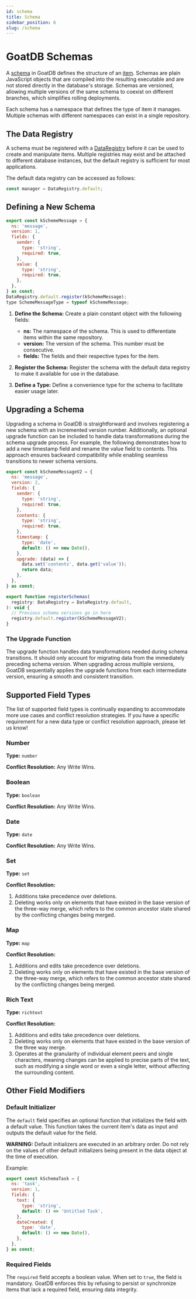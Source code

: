 ```yaml
---
id: schema
title: Schema
sidebar_position: 6
slug: /schema
---
```



# GoatDB Schemas

A [schema](/concepts) in GoatDB defines the structure of an
[item](/concepts#item). Schemas are plain JavaScript objects that are compiled
into the resulting executable and are not stored directly in the database's
storage. Schemas are versioned, allowing multiple versions of the same schema to
coexist on different branches, which simplifies rolling deployments.

Each schema has a namespace that defines the type of item it manages. Multiple
schemas with different namespaces can exist in a single repository.

## The Data Registry

A schema must be registered with a
[DataRegistry](https://github.com/goatplatform/goatdb/blob/main/cfds/base/data-registry.ts)
before it can be used to create and manipulate items. Multiple registries may
exist and be attached to different database instances, but the default registry
is sufficient for most applications.

The default data registry can be accessed as follows:

```javascript
const manager = DataRegistry.default;
```

## Defining a New Schema

```javascript
export const kSchemeMessage = {
  ns: 'message',
  version: 1,
  fields: {
    sender: {
      type: 'string',
      required: true,
    },
    value: {
      type: 'string',
      required: true,
    },
  },
} as const;
DataRegistry.default.register(kSchemeMessage);
type SchemeMessageType = typeof kSchemeMessage;
```

1. **Define the Schema:** Create a plain constant object with the following
   fields:

   - **ns:** The namespace of the schema. This is used to differentiate items
     within the same repository.
   - **version:** The version of the schema. This number must be consecutive.
   - **fields:** The fields and their respective types for the item.

2. **Register the Schema:** Register the schema with the default data registry
   to make it available for use in the database.

3. **Define a Type:** Define a convenience type for the schema to facilitate
   easier usage later.

## Upgrading a Schema

Upgrading a schema in GoatDB is straightforward and involves registering a new
schema with an incremented version number. Additionally, an optional upgrade
function can be included to handle data transformations during the schema
upgrade process. For example, the following demonstrates how to add a new
timestamp field and rename the value field to contents. This approach ensures
backward compatibility while enabling seamless transitions to newer schema
versions.

```javascript
export const kSchemeMessageV2 = {
  ns: 'message',
  version: 2,
  fields: {
    sender: {
      type: 'string',
      required: true,
    },
    contents: {
      type: 'string',
      required: true,
    },
    timestamp: {
      type: 'date',
      default: () => new Date(),
    },
    upgrade: (data) => {
      data.set('contents', data.get('value'));
      return data;
    },
  },
} as const;

export function registerSchemas(
  registry: DataRegistry = DataRegistry.default,
): void {
  // Previous schema versions go in here
  registry.default.register(kSchemeMessageV2);
}
```

### The Upgrade Function

The upgrade function handles data transformations needed during schema
transitions. It should only account for migrating data from the immediately
preceding schema version. When upgrading across multiple versions, GoatDB
sequentially applies the upgrade functions from each intermediate version,
ensuring a smooth and consistent transition.

## Supported Field Types

The list of supported field types is continually expanding to accommodate more
use cases and conflict resolution strategies. If you have a specific requirement
for a new data type or conflict resolution approach, please let us know!

### Number

**Type:** `number`

**Conflict Resolution:** Any Write Wins.

### Boolean

**Type:** `boolean`

**Conflict Resolution:** Any Write Wins.

### Date

**Type:** `date`

**Conflict Resolution:** Any Write Wins.

### Set

**Type:** `set`

**Conflict Resolution:**

1. Additions take precedence over deletions.
2. Deleting works only on elements that have existed in the base version of the
   three-way merge, which refers to the common ancestor state shared by the
   conflicting changes being merged.

### Map

**Type:** `map`

**Conflict Resolution:**

1. Additions and edits take precedence over deletions.
2. Deleting works only on elements that have existed in the base version of the
   three-way merge, which refers to the common ancestor state shared by the
   conflicting changes being merged.

### Rich Text

**Type:** `richtext`

**Conflict Resolution:**

1. Additions and edits take precedence over deletions.
2. Deleting works only on elements that have existed in the base version of the
   three way merge.
3. Operates at the granularity of individual element peers and single
   characters, meaning changes can be applied to precise parts of the text, such
   as modifying a single word or even a single letter, without affecting the
   surrounding content.

## Other Field Modifiers

### Default Initializer

The `default` field specifies an optional function that initializes the field
with a default value. This function takes the current item's data as input and
outputs the default value for the field.

**WARNING:** Default initializers are executed in an arbitrary order. Do not
rely on the values of other default initializers being present in the data
object at the time of execution.

Example:

```javascript
export const kSchemaTask = {
  ns: 'task',
  version: 1,
  fields: {
    text: {
      type: 'string',
      default: () => 'Untitled Task',
    },
    dateCreated: {
      type: 'date',
      default: () => new Date(),
    },
  },
} as const;
```

### Required Fields

The `required` field accepts a boolean value. When set to `true`, the field is
mandatory. GoatDB enforces this by refusing to persist or synchronize items that
lack a required field, ensuring data integrity.
